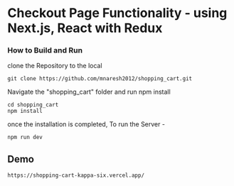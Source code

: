 # Checkout Page Functionality - using Next.js, React with Redux

### How to Build and Run
clone the Repository to the local
```
git clone https://github.com/mnaresh2012/shopping_cart.git
```

Navigate the "shopping_cart" folder and run npm install
```
cd shopping_cart
npm install
```
once the installation is completed,
To run  the Server -
```
npm run dev
```

## Demo
```
https://shopping-cart-kappa-six.vercel.app/
```
